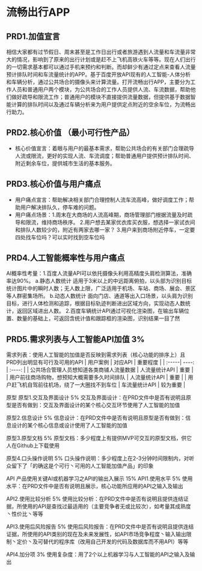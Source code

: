 # 流畅出行APP
## PRD1.加值宣言
相信大家都有过节假日、周末甚至是工作日出行或者旅游遇到人流量和车流量非常大的情况，影响到了原来的出行计划或是赶不上飞机高铁火车等等。现在人们出行的一切需求基本都可以通过手机来预约和判断。而却鲜少有通过定点来查看人流量预计排队时间和车流量统计的APP。基于百度开放API现有的人工智能-人体分析和车辆分析，通过公共场合的摄像头来计算流量。打开流畅出行APP，主要分为工作人员和普通用户两个模块，为公共场合的工作人员提供人流、车流数据，帮助他们做好疏导和限流工作；普通用户的模块不直接提供流量数据，但提供基于数据智能计算的排队时间以及通过车辆分析来为用户提供定点附近的空余车位，为流畅出行助力。

## PRD2.核心价值 （最小可行性产品）
- 核心价值宣言：着眼与用户的最基本需求，帮助公共场合的有关部门合理疏导人流或限流，更好的实现人流、车流调度；帮助普通用户提供预计排队时间、附近剩余车位，提供城市生活的基本服务。

## PRD3.核心价值与用户痛点 
- 用户痛点宣言：帮助解决相关部门合理控制人流车流高峰，做好调度工作；帮助用户解决排队久，停车难的问题。
- 用户痛点场景：1.周末在大商场的人流高峰期，商场管理部门根据流量及时疏导和限流，维持商场秩序。
               2.用户想去某家优衣库买衣服，想选择一家试衣间和排队人数较少的，附近有两家去哪一家？
               3.用户来到商场附近停车，一定要四处找车位吗？可以实时找到空车位吗

## PRD4.人工智能概率性与用户痛点
AI概率性考量：1.百度人流量API可以依托摄像头利用高精度头肩检测算法，准确率达90%。
             a.静态人数统计
              适用于3米以上的中远距离俯拍，以头部为识别目标统计图片中的瞬时人数；无人数上限，广泛适用于机场、车站、商场、展会、景区等人群密集场所。
             b.动态人数统计
              面向门店、通道等出入口场景，以头肩为识别目标，进行人体检测和追踪，根据目标轨迹判断进出区域方向，实现动态人数统计，返回区域进出人数。
             2.百度车辆统计API通过可视化渲染图，在输出车辆位置、数量的基础上，可返回含统计值和跟踪框的渲染图，识别结果一目了然
             
## PRD5.需求列表与人工智能API加值 3%
需求列表：使用人工智能的加值是否反映到需求列表（核心功能的排序上）且PRD列出明显有可行及可用的API
| 用户案例 | 对应API | 重要程度 |
| :-----| ----: | :----: |
| 公共场合管理人员想知道各类商铺人流量数据 | 人流量统计API | 重要 |
| 用户前往商场购物，想预知大概需要多久时间排队  | 人流量统计API | 重要 |
| 用户赶飞机自驾前往机场，绕了一大圈找不到车位  | 车流量统计API | 较为重要 |

原型 
原型1.交互及界面设计 5%
交互及界面设计：在PRD文件中是否有说明且原型是否有做到：交互及界面设计的某个核心交互环节使用了人工智能的加值

原型2.信息设计 5%
信息设计：在PRD文件中是否有说明且原型是否有做到：信息设计的某个核心信息或设计使用了人工智能的加值

原型3.原型文档 5%
原型文档：多少程度上有提供MVP可交互的原型文档，供它人在Github上下载使用

原型4.口头操作说明 5%
口头操作说明：多少程度上在2-3分钟时间限制内，对听众留下了「的确这是个可行丶可用的人工智能加值产品」的印象

API 产品使用关键AI或机器学习之API的输出入展示 15%
API1.使用水平 5%
使用水平：在PRD文件中是否有说明且展示，核心功能所应用的API之输入及输出

API2.使用比较分析 5%
使用比较分析：在PRD文件中是否有说明且提供连结证据，所使用的API是查找过最适用的（主要竞争者无或比较次），如考量其成熟度丶性价比丶等等

API3.使用后风险报告 5%
使用后风险报告：在PRD文件中是否有说明且提供连结证据，所使用的API类别的现在及未来发展性，如API市场竞争程度丶输入输出限制丶定价丶及可替代的程序库（改用自己开发的代码及数据库而不用API）等等

API4.加分项 3%
使用复杂度：用了2个以上机器学习与人工智能的API之输入及输出
